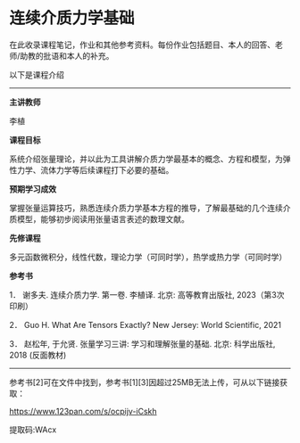 # 连续介质力学基础

在此收录课程笔记，作业和其他参考资料。每份作业包括题目、本人的回答、老师/助教的批语和本人的补充。

以下是课程介绍

---

**主讲教师**

李植

**课程目标**

系统介绍张量理论，并以此为工具讲解介质力学最基本的概念、方程和模型，为弹性力学、流体力学等后续课程打下必要的基础。

**预期学习成效**

掌握张量运算技巧，熟悉连续介质力学基本方程的推导，了解最基础的几个连续介质模型，能够初步阅读用张量语言表述的数理文献。

**先修课程**

多元函数微积分，线性代数，理论力学（可同时学），热学或热力学（可同时学）

**参考书**

1．	谢多夫. 连续介质力学. 第一卷. 李植译. 北京: 高等教育出版社, 2023（第3次印刷）

2．	Guo H. What Are Tensors Exactly? New Jersey: World Scientific, 2021

3．	赵松年, 于允贤. 张量学习三讲: 学习和理解张量的基础. 北京: 科学出版社, 2018 (反面教材)

---

参考书[2]可在文件中找到，参考书[1][3]因超过25MB无法上传，可从以下链接获取：

https://www.123pan.com/s/ocpijv-iCskh

提取码:WAcx

